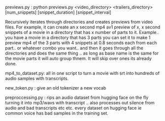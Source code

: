 previews.py : python previews.py <video_directory> <trailers_directory> [num_snippets] [snippet_duration] [snippet_interval]

Recursively iterates through directories and creates previews from video files. For example, it can create an x second mp4 av1 preview of x, x second snippets of a movie in a directory that has x number of parts to it. 
Example.. you have a movie in a directory that has 3 parts you can set it to make 1 preview mp4 of the 3 parts with 4 snippets at 0.8 seconds each from each part.. or whatever combo you want.. and then it goes through all the directories and does the same thing .. as long as base name is the same for the movie parts it will auto group thnem. It will skip over ones its already done.

mp4_to_dataset.py: all in one script to turn a movie with srt into hundreds of audio samples with transcripts.

new_token.py : give an old tokenizer a new vocab

preproccessing.py : rips an audio dataset from hugging face on the fly turning it into mp3/wavs with transcript .. also processes out silence from audio and bad transcripts etc etc. every dataset on hugging face ie common voice has bad samples in the training set.
